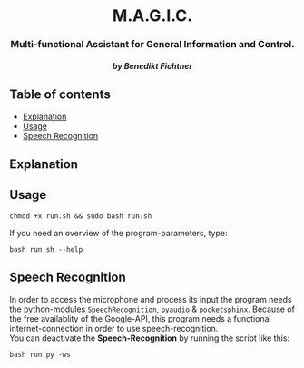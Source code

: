<div style="text-align:center;">
    <h1>M.A.G.I.C.</h1>
    <h3>Multi-functional Assistant for General Information and Control.</h3>
    <h5><em>by Benedikt Fichtner</em></h5>
</div>

<h2>Table of contents</h2>

- [Explanation](#explanation)
- [Usage](#usage)
- [Speech Recognition](#speech-recognition)

## Explanation



## Usage

    chmod +x run.sh && sudo bash run.sh

If you need an overview of the program-parameters, type:

    bash run.sh --help

## Speech Recognition

In order to access the microphone and process its input the program needs the python-modules `SpeechRecognition`, `pyaudio` & `pocketsphinx`. Because of the free availablity of the Google-API, this program needs a functional internet-connection in order to use speech-recognition. <br>
You can deactivate the **Speech-Recognition** by running the script like this:

    bash run.py -ws